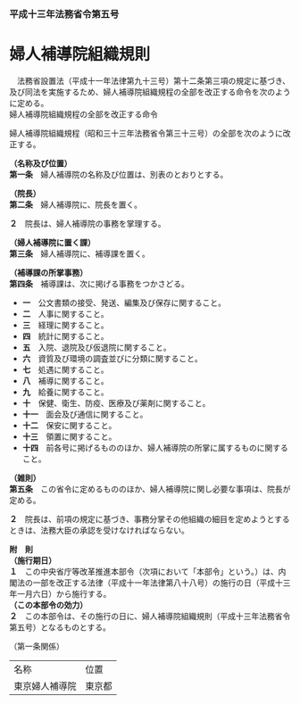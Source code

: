 ### 平成十三年法務省令第五号  
# 婦人補導院組織規則  
　法務省設置法（平成十一年法律第九十三号）第十二条第三項の規定に基づき、及び同法を実施するため、婦人補導院組織規程の全部を改正する命令を次のように定める。  
婦人補導院組織規程の全部を改正する命令  
  
婦人補導院組織規程（昭和三十三年法務省令第三十三号）の全部を次のように改正する。  
  
  
**（名称及び位置）**  
**第一条**　婦人補導院の名称及び位置は、別表のとおりとする。  
  
**（院長）**  
**第二条**　婦人補導院に、院長を置く。  
  
**２**　院長は、婦人補導院の事務を掌理する。  
  
**（婦人補導院に置く課）**  
**第三条**　婦人補導院に、補導課を置く。  
  
**（補導課の所掌事務）**  
**第四条**　補導課は、次に掲げる事務をつかさどる。  
* **一**　公文書類の接受、発送、編集及び保存に関すること。  
* **二**　人事に関すること。  
* **三**　経理に関すること。  
* **四**　統計に関すること。  
* **五**　入院、退院及び仮退院に関すること。  
* **六**　資質及び環境の調査並びに分類に関すること。  
* **七**　処遇に関すること。  
* **八**　補導に関すること。  
* **九**　給養に関すること。  
* **十**　保健、衛生、防疫、医療及び薬剤に関すること。  
* **十一**　面会及び通信に関すること。  
* **十二**　保安に関すること。  
* **十三**　領置に関すること。  
* **十四**　前各号に掲げるもののほか、婦人補導院の所掌に属するものに関すること。  
  
**（雑則）**  
**第五条**　この省令に定めるもののほか、婦人補導院に関し必要な事項は、院長が定める。  
  
**２**　院長は、前項の規定に基づき、事務分掌その他組織の細目を定めようとするときは、法務大臣の承認を受けなければならない。  
  
**附　則**  
**（施行期日）**  
**１**　この中央省庁等改革推進本部令（次項において「本部令」という。）は、内閣法の一部を改正する法律（平成十一年法律第八十八号）の施行の日（平成十三年一月六日）から施行する。  
**（この本部令の効力）**  
**２**　この本部令は、その施行の日に、婦人補導院組織規則（平成十三年法務省令第五号）となるものとする。  
  
（第一条関係）  

|||  
| --- | --- |  
|名称|位置|  
|東京婦人補導院|東京都|  
  
